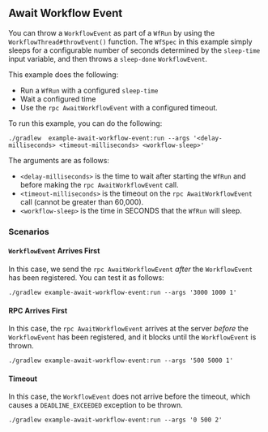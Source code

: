 ## Await Workflow Event

You can throw a `WorkflowEvent` as part of a `WfRun` by using the `WorkflowThread#throwEvent()` function. The `WfSpec` in this example simply sleeps for a configurable number of seconds determined by the `sleep-time` input variable, and then throws a `sleep-done` `WorkflowEvent`.

This example does the following:
* Run a `WfRun` with a configured `sleep-time`
* Wait a configured time
* Use the `rpc AwaitWorkflowEvent` with a configured timeout.

To run this example, you can do the following:

```
./gradlew  example-await-workflow-event:run --args '<delay-milliseconds> <timeout-milliseconds> <workflow-sleep>'
```

The arguments are as follows:

* `<delay-milliseconds>` is the time to wait after starting the `WfRun` and before making the `rpc AwaitWorkflowEvent` call.
* `<timeout-milliseconds>` is the timeout on the `rpc AwaitWorkflowEvent` call (cannot be greater than 60,000).
* `<workflow-sleep>` is the time in SECONDS that the `WfRun` will sleep.

### Scenarios

#### `WorkflowEvent` Arrives First

In this case, we send the `rpc AwaitWorkflowEvent` _after_ the `WorkflowEvent` has been registered. You can test it as follows:

```
./gradlew example-await-workflow-event:run --args '3000 1000 1'
```

#### RPC Arrives First

In this case, the `rpc AwaitWorkflowEvent` arrives at the server _before_ the `WorkflowEvent` has been registered, and it blocks until the `WorkflowEvent` is thrown.

```
./gradlew example-await-workflow-event:run --args '500 5000 1'
```

#### Timeout

In this case, the `WorkflowEvent` does not arrive before the timeout, which causes a `DEADLINE_EXCEEDED` exception to be thrown.

```
./gradlew example-await-workflow-event:run --args '0 500 2'
```
